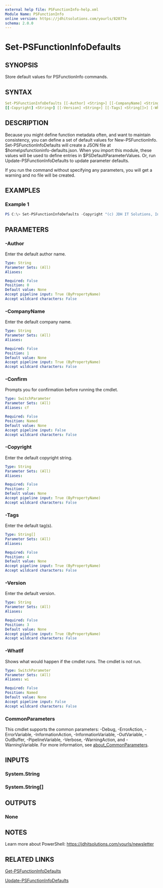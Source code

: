 ```yaml
---
external help file: PSFunctionInfo-help.xml
Module Name: PSFunctionInfo
online version: https://jdhitsolutions.com/yourls/82077e
schema: 2.0.0
---
```


# Set-PSFunctionInfoDefaults

## SYNOPSIS

Store default values for PSFunctionInfo commands.

## SYNTAX

```yaml
Set-PSFunctionInfoDefaults [[-Author] <String>] [[-CompanyName] <String>]
[[-Copyright] <String>] [[-Version] <String>] [[-Tags] <String[]>] [-WhatIf] [-Confirm] [<CommonParameters>]
```

## DESCRIPTION

Because you might define function metadata often, and want to maintain consistency, you can define a set of default values for New-PSFunctionInfo. Set-PSFunctionInfoDefaults will create a JSON file at $home\psfunctioninfo-defaults.json. When you import this module, these values will be used to define entries in $PSDefaultParameterValues. Or, run Update-PSFunctionInfoDefaults to update parameter defaults.

If you run the command without specifying any parameters, you will get a warning and no file will be created.

## EXAMPLES

### Example 1

```powershell
PS C:\> Set-PSFunctionInfoDefaults -Copyright "(c) JDH IT Solutions, Inc." -author "Jeff Hicks" -company "JDH IT Solutions, Inc."
```

## PARAMETERS

### -Author

Enter the default author name.

```yaml
Type: String
Parameter Sets: (All)
Aliases:

Required: False
Position: 0
Default value: None
Accept pipeline input: True (ByPropertyName)
Accept wildcard characters: False
```

### -CompanyName

Enter the default company name.

```yaml
Type: String
Parameter Sets: (All)
Aliases:

Required: False
Position: 1
Default value: None
Accept pipeline input: True (ByPropertyName)
Accept wildcard characters: False
```

### -Confirm

Prompts you for confirmation before running the cmdlet.

```yaml
Type: SwitchParameter
Parameter Sets: (All)
Aliases: cf

Required: False
Position: Named
Default value: None
Accept pipeline input: False
Accept wildcard characters: False
```

### -Copyright

Enter the default copyright string.

```yaml
Type: String
Parameter Sets: (All)
Aliases:

Required: False
Position: 2
Default value: None
Accept pipeline input: True (ByPropertyName)
Accept wildcard characters: False
```

### -Tags

Enter the default tag(s).

```yaml
Type: String[]
Parameter Sets: (All)
Aliases:

Required: False
Position: 4
Default value: None
Accept pipeline input: True (ByPropertyName)
Accept wildcard characters: False
```

### -Version

Enter the default version.

```yaml
Type: String
Parameter Sets: (All)
Aliases:

Required: False
Position: 3
Default value: None
Accept pipeline input: True (ByPropertyName)
Accept wildcard characters: False
```

### -WhatIf

Shows what would happen if the cmdlet runs.
The cmdlet is not run.

```yaml
Type: SwitchParameter
Parameter Sets: (All)
Aliases: wi

Required: False
Position: Named
Default value: None
Accept pipeline input: False
Accept wildcard characters: False
```

### CommonParameters

This cmdlet supports the common parameters: -Debug, -ErrorAction, -ErrorVariable, -InformationAction, -InformationVariable, -OutVariable, -OutBuffer, -PipelineVariable, -Verbose, -WarningAction, and -WarningVariable. For more information, see [about_CommonParameters](http://go.microsoft.com/fwlink/?LinkID=113216).

## INPUTS

### System.String

### System.String[]

## OUTPUTS

### None

## NOTES

Learn more about PowerShell: https://jdhitsolutions.com/yourls/newsletter

## RELATED LINKS

[Get-PSFunctionInfoDefaults](Get-PSFunctionInfoDefaults.md)

[Update-PSFunctionInfoDefaults](Update-PSFunctionInfoDefaults.md)
